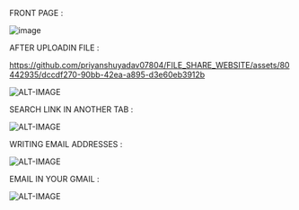 FRONT PAGE :

![image](https://github.com/priyanshuyadav07804/FILE_SHARE_WEBSITE/assets/80442935/9b188523-1284-48d5-921e-87d73c268b77)

AFTER UPLOADIN FILE :

https://github.com/priyanshuyadav07804/FILE_SHARE_WEBSITE/assets/80442935/dccdf270-90bb-42ea-a895-d3e60eb3912b

![ALT-IMAGE](https://github.com/priyanshuyadav07804/FILE_SHARE_WEBSITE/assets/80442935/215b7345-0418-4f4c-9205-acb83c0c5917)

SEARCH LINK IN ANOTHER TAB : 

![ALT-IMAGE](https://github.com/priyanshuyadav07804/FILE_SHARE_WEBSITE/assets/80442935/cb2ae0d1-3e82-40db-bc90-c2dee3cfea24)

WRITING EMAIL ADDRESSES : 

![ALT-IMAGE](https://github.com/priyanshuyadav07804/FILE_SHARE_WEBSITE/assets/80442935/8b262191-9afe-469d-8405-a9b312a4b6b4)

EMAIL IN YOUR GMAIL :

![ALT-IMAGE](https://github.com/priyanshuyadav07804/FILE_SHARE_WEBSITE/assets/80442935/108a34e7-da1c-4c23-877a-bc8640f9a087)
